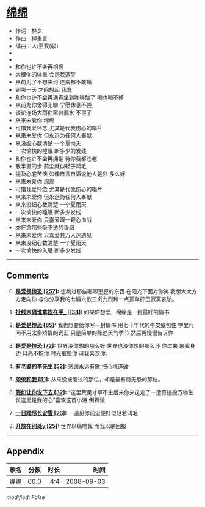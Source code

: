 # [绵绵](https://music.163.com/song?id=409931774)

* 作词：林夕
* 作曲：柳重言
* 编曲：人:王双(骏)
*
*
* 和你也许不会再相拥
* 大概你的体重 会抱我造梦
* 从前为了不想失约 连病都不敢痛
* 到哪一天 才回想起 我蠢
* 和你也许不会再通宵坐到咖啡酸了 喝也喝不掉
* 从前为你舍得无聊 宁愿休息不要
* 谈论连场大雨你窗台漏水 不得了
* 从来未爱你 绵绵
* 可惜我爱怀念 尤其是代我伤心的唱片
* 从来未爱你 但永远为任何人奉献
* 从没细心数清楚 一个夏雨天
* 一次愉快的睡眠 断多少的发线
* 和你也许不会再拥抱 待你我都苍老
* 散半里的步 前尘就似轻于鸿毛
* 提及心底苦恼 如像自言自语说他人是非 多么好
* 从来未爱你 绵绵
* 可惜我爱怀念 尤其是代我伤心的唱片
* 从来未爱你 但永远为任何人奉献
* 从来没细心数清楚 一个夏雨天
* 一次愉快的睡眠 断多少发线
* 从来未爱你 只喜爱跟一颗心血战
* 亦怀念那些吸不透的香烟
* 从来未爱你 只喜爱共万人迷遇见
* 从来没细心数清楚 一个夏雨天
* 一次愉快的入眠 断多少发线


---

## Comments
0. **[是爱是惶恐 \[257\]](https://music.163.com/#/user/home?id=96911111):** 想跳过那些唧唧歪歪的东西  在阳光下面对你笑  我想大大方方走向你  与你分享我的七情六欲三贞九烈和一点孤单拧巴寂寞哀愁。

1. **[扯线木偶谁拿捏在手_ \[138\]](https://music.163.com/#/user/home?id=339308275):** 如果你想爱，绵绵是一封最好的情书

2. **[是爱是惶恐 \[85\]](https://music.163.com/#/user/home?id=96911111):** 我也想要给你写一封情书  用七十年代的牛皮纸包住  字里行间不用太多矫情的词汇  只是简单的陈述天气季节  然后再慢慢告诉你

3. **[是爱是惶恐 \[72\]](https://music.163.com/#/user/home?id=96911111):** 世界没你想的那么好  世界也没你想的那么坏  你过来  来我身边  月亮不抱你  时光摧毁你  可我喜欢你。

4. **[有老婆的李先生 \[52\]](https://music.163.com/#/user/home?id=393954514):** 感谢永远有歌  把心境道破

5. **[荣荣和我 \[51\]](https://music.163.com/#/user/home?id=413068041):** 从来没被爱过的那位，却是最有恃无恐的那位。

6. **[假如让你说下去 \[32\]](https://music.163.com/#/user/home?id=288641813):** “这里荒芜寸草不生后来你来这走了一遭奇迹般万物生长这里是我的心”喜欢这首小诗 倒着读

7. **[一日踏尽长安雪 \[26\]](https://music.163.com/#/user/home?id=46429753):** 一遇见你前尘便好似轻若鸿毛

8. **[开放在别处y \[25\]](https://music.163.com/#/user/home?id=303076464):** 世界以痛吻我 而我以歌回报



---

## Appendix

|歌名|分数|时长|时间|
|:---|:---:|---:|---:|
|绵绵|60.0|4:4|2008-09-03

*modified: False*